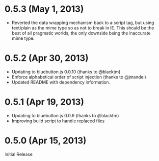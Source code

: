 # 0.5.3 (May 1, 2013)

* Reverted the data wrapping mechanism back to a script tag, but using text/plain as the mime type so as not to break in IE. This should be the best of all pragmatic worlds, the only downside being the inaccurate mime type.

# 0.5.2 (Apr 30, 2013)

* Updating to bluebutton.js 0.0.10 (thanks to @blacktm)
* Enforce alphabetical order of script injection (thanks to @jmandel)
* Updated README with dependency information.

# 0.5.1 (Apr 19, 2013)

* Updating to bluebutton.js 0.0.9 (thanks to @blacktm)
* Improving build script to handle replaced files

# 0.5.0 (Apr 15, 2013)

Initial Release

